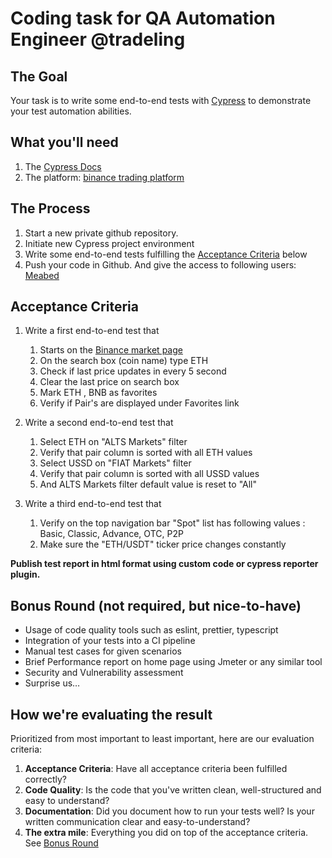 # Coding task for QA Automation Engineer @tradeling

## The Goal

Your task is to write some end-to-end tests with [Cypress](https://www.cypress.io) to demonstrate your test automation abilities.

## What you'll need

1. The [Cypress Docs](https://docs.cypress.io)
1. The platform: [binance trading platform](https://www.binance.com/en)

## The Process

1. Start a new private github repository.
1. Initiate new Cypress project environment
1. Write some end-to-end tests fulfilling the [Acceptance Criteria](#acceptance-criteria) below
1. Push your code in Github. And give the access to following users: [Meabed](https://github.com/meabed)

## Acceptance Criteria

1. Write a first end-to-end test that
   1. Starts on the [Binance market page](https://www.binance.com/en/markets)
   1. On the search box (coin name) type ETH
   1. Check if last price updates in every 5 second
   1. Clear the last price on search box
   1. Mark ETH , BNB as favorites
   1. Verify if Pair's are displayed under Favorites link

1. Write a second end-to-end test that
   1. Select ETH on "ALTS Markets" filter
   1. Verify that pair column is sorted with all ETH values
   1. Select USSD on "FIAT Markets" filter
   1. Verify that  pair column is sorted with all USSD values
   1. And ALTS Markets filter default value is reset to "All"

1. Write a third end-to-end test that
   1. Verify on the top navigation bar "Spot" list has following values :
        Basic, Classic, Advance, OTC, P2P
   2. Make sure the "ETH/USDT" ticker price changes constantly



 **Publish test report in html format using custom code or cypress reporter plugin.**
## Bonus Round (not required, but nice-to-have)

- Usage of code quality tools such as eslint, prettier, typescript
- Integration of your tests into a CI pipeline
- Manual test cases for given scenarios
- Brief Performance report on home page using Jmeter or any similar tool
- Security and Vulnerability assessment
- Surprise us…

## How we're evaluating the result

Prioritized from most important to least important, here are our evaluation criteria:

1. **Acceptance Criteria**: Have all acceptance criteria been fulfilled correctly?
1. **Code Quality**: Is the code that you've written clean, well-structured and easy to understand?
1. **Documentation**: Did you document how to run your tests well? Is your written communication clear and easy-to-understand?
1. **The extra mile**: Everything you did on top of the acceptance criteria. See [Bonus Round](#bonus-round)
